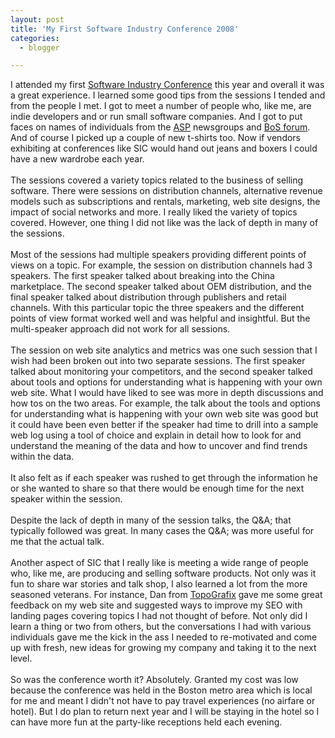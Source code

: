```yaml
---
layout: post
title: 'My First Software Industry Conference 2008'
categories:
  - blogger

---
```


I attended my first <a href="http://www.sic.org/">Software Industry Conference</a> this year and overall it was a great experience.  I learned some good tips from the sessions I tended and from the people I met.  I got to meet a number of people who, like me, are indie developers and or run small software companies.  And I got to put faces on names of individuals from the <a href="http://www.asp-shareware.org/">ASP</a> newsgroups and <a href="http://discuss.joelonsoftware.com/?biz">BoS forum</a>. And of course I picked up a couple of new t-shirts too.  Now if vendors exhibiting at conferences like SIC would hand out jeans and boxers I could have a new wardrobe each year.<br /><br />The sessions covered a variety topics related to the business of selling software.  There were sessions on distribution channels, alternative revenue models such as subscriptions and rentals, marketing, web site designs, the impact of social networks and more.  I really liked the variety of topics covered.  However, one thing I did not like was the lack of depth in many of the sessions.<br /><br />Most of the sessions had multiple speakers providing different points of views on a topic.  For example, the session on distribution channels had 3 speakers.  The first speaker talked about breaking into the China marketplace.  The second speaker talked about OEM distribution, and the final speaker talked about distribution through publishers and retail channels.  With this particular topic the three speakers and the different points of view format worked well and was helpful and insightful.  But the multi-speaker approach did not work for all sessions.<br /><br />The session on web site analytics and metrics was one such session that I wish had been broken out into two separate sessions.  The first speaker talked about monitoring your competitors, and the second speaker talked about tools and options for understanding what is happening with your own web site.  What I would have liked to see was more in depth discussions and how tos on the two areas.  For example, the talk about the tools and options for understanding what is happening with your own web site was good but it could have been even better if the speaker had time to drill into a sample web log using a tool of choice and explain in detail how to look for and understand the meaning of the data and how to uncover and find trends within the data.<br /><br />It also felt as if each speaker was rushed to get through the information he or she wanted to share so that there would be enough time for the next speaker within the session.<br /><br />Despite the lack of depth in many of the session talks, the Q&amp;A; that typically followed was great.  In many cases the Q&amp;A; was more useful for me that the actual talk.  <br /><br />Another aspect of SIC that I really like is meeting a wide range of people who, like me, are producing and selling software products.  Not only was it fun to share war stories and talk shop, I also learned a lot from the more seasoned veterans.  For instance, Dan from <a href="http://www.topografix.com/">TopoGrafix</a> gave me some great feedback on my web site and suggested ways to improve my SEO with landing pages covering topics I had not thought of before.  Not only did I learn a thing or two from others, but the conversations I had with various individuals gave me the kick in the ass I needed to re-motivated and come up with fresh, new ideas for growing my company and taking it to the next level.<br /><br />So was the conference worth it?  Absolutely.  Granted my cost was low because the conference was held in the Boston metro area which is local for me and meant I didn't not have to pay travel experiences (no airfare or hotel).  But I do plan to return next year and I will be staying in the hotel so I can have more fun at the party-like receptions held each evening.
